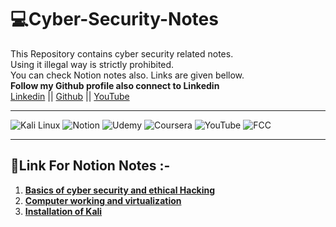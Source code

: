 # 💻Cyber-Security-Notes
This Repository contains cyber security related notes.<br>
Using it illegal way is strictly prohibited.<br>
You can check Notion notes also. Links are given bellow.<br>
**Follow my Github profile also connect to Linkedin**<br>
[Linkedin](https://www.linkedin.com/in/ishan-jogalekar-1708421a5/) ||
[Github](https://github.com/ishanjogalekar) ||
[YouTube](https://www.youtube.com/channel/UC6uT6PovPeWQef2ZxdR6SCA)

---
<p><img alt="Kali Linux" src="https://img.shields.io/badge/Kali-268BEE?style=for-the-badge&logo=kalilinux&logoColor=white" />
  <img alt="Notion" src="https://img.shields.io/badge/Notion-%23000000.svg?style=for-the-badge&logo=notion&logoColor=white" />
  <img alt ="Udemy" src = "https://img.shields.io/badge/Udemy-EC5252?style=for-the-badge&logo=Udemy&logoColor=white" />
  <img alt ="Coursera" src = "https://img.shields.io/badge/Coursera-0056D2?style=for-the-badge&logo=Coursera&logoColor=white" />
  <img alt ="YouTube" src = "https://img.shields.io/badge/YouTube-FF0000?style=for-the-badge&logo=youtube&logoColor=white" />
  <img alt ="FCC" src = "https://img.shields.io/badge/free%20code%20camp-27273D?style=for-the-badge&logo=freecodecamp&logoColor=white" /> 
</p>

---
## 📔Link For Notion Notes :-
1. [**Basics of cyber security and ethical Hacking**](https://www.notion.so/Basics-Of-Hacking-e9a60626f0cd4b44a2f98ffa7eb4899c)
2. [**Computer working and virtualization**](https://www.notion.so/Basic-Idea-About-Computer-Working-859f21acab4e4c4aa77df44588a68561)
3. [**Installation of Kali**](https://ishanjogalekar.notion.site/Installation-Of-Kali-Linux-2885d76fff09441dbadaa88681079dde) 
